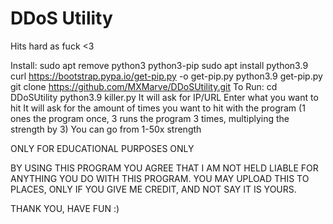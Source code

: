 # DDoS Utility
Hits hard as fuck &lt;3

Install:
  sudo apt remove python3 python3-pip
  sudo apt install python3.9
  curl https://bootstrap.pypa.io/get-pip.py -o get-pip.py
  python3.9 get-pip.py
  git clone https://github.com/MXMarve/DDoSUtility.git
To Run:
  cd DDoSUtility
  python3.9 killer.py
  It will ask for IP/URL
  Enter what you want to hit
  It will ask for the amount of times you want to hit with 
  the program (1 ones the program once, 3 runs the program 
  3 times, multiplying the strength by 3) You can go from
  1-50x strength
  
  ONLY FOR EDUCATIONAL PURPOSES ONLY
  
  BY USING THIS PROGRAM YOU AGREE THAT
  I AM NOT HELD LIABLE FOR ANYTHING YOU
  DO WITH THIS PROGRAM. YOU MAY UPLOAD
  THIS TO PLACES, ONLY IF YOU GIVE ME
  CREDIT, AND NOT SAY IT IS YOURS.
  
  THANK YOU, HAVE FUN :)
  

